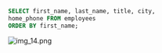 ```sql
SELECT first_name, last_name, title, city,
home_phone FROM employees
ORDER BY first_name;
```
![img_14.png](img_14.png)